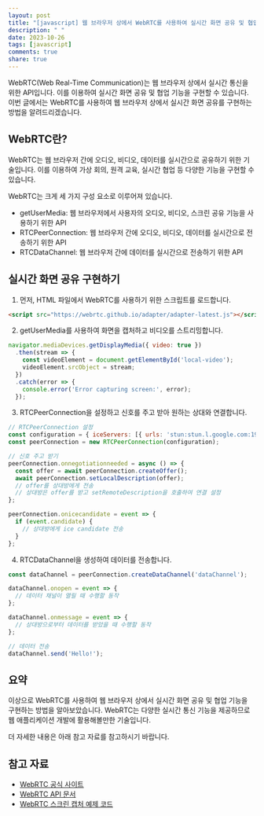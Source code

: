 ```yaml
---
layout: post
title: "[javascript] 웹 브라우저 상에서 WebRTC를 사용하여 실시간 화면 공유 및 협업 기능을 구현하는 방법에 대해 알려주세요."
description: " "
date: 2023-10-26
tags: [javascript]
comments: true
share: true
---
```


WebRTC(Web Real-Time Communication)는 웹 브라우저 상에서 실시간 통신을 위한 API입니다. 이를 이용하여 실시간 화면 공유 및 협업 기능을 구현할 수 있습니다. 이번 글에서는 WebRTC를 사용하여 웹 브라우저 상에서 실시간 화면 공유를 구현하는 방법을 알려드리겠습니다.

## WebRTC란?

WebRTC는 웹 브라우저 간에 오디오, 비디오, 데이터를 실시간으로 공유하기 위한 기술입니다. 이를 이용하여 가상 회의, 원격 교육, 실시간 협업 등 다양한 기능을 구현할 수 있습니다.

WebRTC는 크게 세 가지 구성 요소로 이루어져 있습니다.
- getUserMedia: 웹 브라우저에서 사용자의 오디오, 비디오, 스크린 공유 기능을 사용하기 위한 API
- RTCPeerConnection: 웹 브라우저 간에 오디오, 비디오, 데이터를 실시간으로 전송하기 위한 API
- RTCDataChannel: 웹 브라우저 간에 데이터를 실시간으로 전송하기 위한 API

## 실시간 화면 공유 구현하기

1. 먼저, HTML 파일에서 WebRTC를 사용하기 위한 스크립트를 로드합니다.

```html
<script src="https://webrtc.github.io/adapter/adapter-latest.js"></script>
```

2. getUserMedia를 사용하여 화면을 캡처하고 비디오를 스트리밍합니다.

```javascript
navigator.mediaDevices.getDisplayMedia({ video: true })
  .then(stream => {
    const videoElement = document.getElementById('local-video');
    videoElement.srcObject = stream;
  })
  .catch(error => {
    console.error('Error capturing screen:', error);
  });
```

3. RTCPeerConnection을 설정하고 신호를 주고 받아 원하는 상대와 연결합니다.

```javascript
// RTCPeerConnection 설정
const configuration = { iceServers: [{ urls: 'stun:stun.l.google.com:19302' }] };
const peerConnection = new RTCPeerConnection(configuration);

// 신호 주고 받기
peerConnection.onnegotiationneeded = async () => {
  const offer = await peerConnection.createOffer();
  await peerConnection.setLocalDescription(offer);
  // offer를 상대방에게 전송
  // 상대방은 offer를 받고 setRemoteDescription을 호출하여 연결 설정
};

peerConnection.onicecandidate = event => {
  if (event.candidate) {
    // 상대방에게 ice candidate 전송
  }
};
```

4. RTCDataChannel을 생성하여 데이터를 전송합니다.

```javascript
const dataChannel = peerConnection.createDataChannel('dataChannel');

dataChannel.onopen = event => {
  // 데이터 채널이 열릴 때 수행할 동작
};

dataChannel.onmessage = event => {
  // 상대방으로부터 데이터를 받았을 때 수행할 동작
};

// 데이터 전송
dataChannel.send('Hello!');
```

## 요약

이상으로 WebRTC를 사용하여 웹 브라우저 상에서 실시간 화면 공유 및 협업 기능을 구현하는 방법을 알아보았습니다. WebRTC는 다양한 실시간 통신 기능을 제공하므로 웹 애플리케이션 개발에 활용해볼만한 기술입니다.

더 자세한 내용은 아래 참고 자료를 참고하시기 바랍니다.

## 참고 자료
- [WebRTC 공식 사이트](https://webrtc.org/)
- [WebRTC API 문서](https://developer.mozilla.org/en-US/docs/Web/API/WebRTC_API)
- [WebRTC 스크린 캡처 예제 코드](https://github.com/webrtc/samples/tree/gh-pages/src/content/getusermedia/record/screenshare)